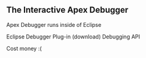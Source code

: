 ## The Interactive Apex Debugger

Apex Debugger runs inside of Eclipse

Eclipse Debugger Plug-in (download)
Debugging API

Cost money :(
